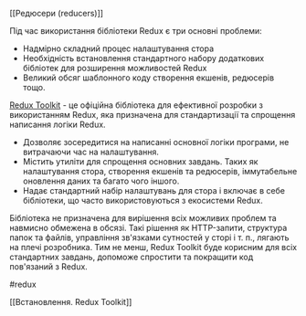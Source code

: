 [[Редюсери (reducers)]]

Під час використання бібліотеки Redux є три основні проблеми:

-   Надмірно складний процес налаштування стора
-   Необхідність встановлення стандартного набору додаткових бібліотек для розширення можливостей Redux
-   Великий обсяг шаблонного коду створення екшенів, редюсерів тощо.

[Redux Toolkit](https://redux-toolkit.js.org/) - це офіційна бібліотека для ефективної розробки з використанням Redux, яка призначена для стандартизації та спрощення написання логіки Redux.

-   Дозволяє зосередитися на написанні основної логіки програми, не витрачаючи час на налаштування.
-   Містить утиліти для спрощення основних завдань. Таких як налаштування стора, створення екшенів та редюсерів, іммутабельне оновлення даних та багато чого іншого.
-   Надає стандартний набір налаштувань для стора і включає в себе бібліотеки, що часто використовуються з екосистеми Redux.

Бібліотека не призначена для вирішення всіх можливих проблем та навмисно обмежена в обсязі. Такі рішення як HTTP-запити, структура папок та файлів, управління зв'язками сутностей у сторі і т. п., лягають на плечі розробника. Тим не менш, Redux Toolkit буде корисним для всіх стандартних завдань, допоможе спростити та покращити код пов'язаний з Redux.

#redux 

[[Встановлення. Redux Toolkit]]

